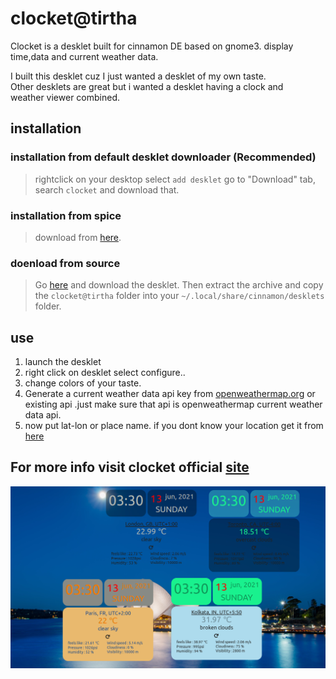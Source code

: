 
# clocket@tirtha

Clocket is a desklet built for cinnamon DE based on gnome3.
display time,data and current weather data.<br>

I built this desklet cuz I just wanted a desklet of my own taste.<br>
Other desklets are great but i wanted a desklet having a clock and <br>
weather viewer combined.<br>

## installation
### installation from default desklet downloader (Recommended)
> rightclick on your desktop
> select `add desklet`
> go to "Download" tab, search `clocket` and download that.

### installation from spice 
> download from <a href="https://cinnamon-spices.linuxmint.com/desklets/view/59">here</a>.

### doenload from source 
> Go <a href="https://tirtharajsinha.github.io/clocket/"> here</a> and download the desklet.
> Then extract the archive and copy the `clocket@tirtha` folder into your `~/.local/share/cinnamon/desklets` folder.

## use

<ol>
<li>launch the desklet</li>
<li>right click on desklet select configure..</li>
<li>change colors of your taste.</li>
<li>Generate a current weather data api key from <a href="https://openweathermap.org/price">openweathermap.org</a> or existing api .just make sure that api is openweathermap
current weather data api.</li>
<li>now put lat-lon or place name. if you dont know your location get it from <a href="https://tirtharajsinha.github.io/clocket/#latlon">here</a></li>
</ol>


## For more info visit clocket official <a href="https://tirtharajsinha.github.io/clocket/">site </a> <br>

<img src="screenshot.png" alt ="">
